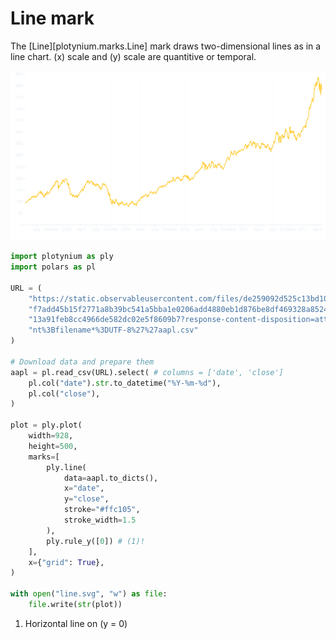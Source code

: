 # Line mark

The [Line][plotynium.marks.Line] mark draws two-dimensional lines as in a line chart. \(x\) scale and \(y\) scale are quantitive or temporal.

![](../images/line.svg)

```python hl_lines="21-27"
import plotynium as ply
import polars as pl

URL = (
    "https://static.observableusercontent.com/files/de259092d525c13bd10926ea"
    "f7add45b15f2771a8b39bc541a5bba1e0206add4880eb1d876be8df469328a85243b7d8"
    "13a91feb8cc4966de582dc02e5f8609b7?response-content-disposition=attachme"
    "nt%3Bfilename*%3DUTF-8%27%27aapl.csv"
)

# Download data and prepare them
aapl = pl.read_csv(URL).select( # columns = ['date', 'close']
    pl.col("date").str.to_datetime("%Y-%m-%d"),
    pl.col("close"),
)

plot = ply.plot(
    width=928,
    height=500,
    marks=[
        ply.line(
            data=aapl.to_dicts(),
            x="date",
            y="close",
            stroke="#ffc105",
            stroke_width=1.5
        ),
        ply.rule_y([0]) # (1)!
    ],
    x={"grid": True},
)

with open("line.svg", "w") as file:
    file.write(str(plot))
```

1. Horizontal line on \(y = 0\)
